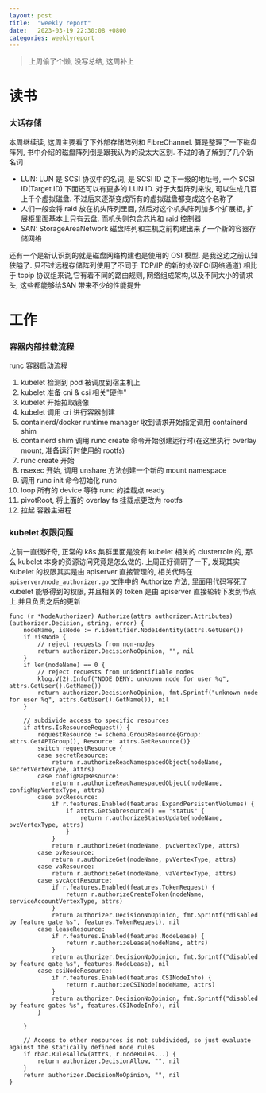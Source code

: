```yaml
---
layout: post
title:  "weekly report"
date:   2023-03-19 22:30:08 +0800
categories: weeklyreport
---
```


> 上周偷了个懒, 没写总结, 这周补上


# 读书


### 大话存储

本周继续读, 这周主要看了下外部存储阵列和 FibreChannel. 算是整理了一下磁盘阵列, 书中介绍的磁盘阵列倒是跟我认为的没太大区别. 不过的确了解到了几个新名词
- LUN: LUN 是 SCSI 协议中的名词, 是 SCSI ID 之下一级的地址号, 一个 SCSI ID(Target ID) 下面还可以有更多的 LUN ID. 对于大型阵列来说, 可以生成几百上千个虚拟磁盘. 不过后来逐渐变成所有的虚拟磁盘都变成这个名称了
- 人们一般会将 raid 放在机头阵列里面, 然后对这个机头阵列加多个扩展柜, 扩展柜里面基本上只有云盘. 而机头则包含芯片和 raid 控制器
- SAN: StorageAreaNetwork 磁盘阵列和主机之前构建出来了一个新的容器存储网络

还有一个是新认识到的就是磁盘网络构建也是使用的 OSI 模型. 是我这边之前认知狭隘了. 只不过远程存储阵列使用了不同于 TCP/IP 的新的协议FC(网络通道) 相比于 tcpip 协议组来说,它有着不同的路由规则, 网络组成架构,以及不同大小的请求头, 这些都能够给SAN 带来不少的性能提升


# 工作

### 容器内部挂载流程

runc 容器启动流程
1. kubelet 检测到 pod 被调度到宿主机上
2. kubelet 准备 cni & csi 相关"硬件"
3. kubelet 开始拉取镜像
4. kubelet 调用 cri 进行容器创建
5. containerd/docker runtime manager 收到请求开始指定调用 containerd shim
6. containerd shim 调用 runc create 命令开始创建运行时(在这里执行 overlay mount, 准备运行时使用的 rootfs)
7. runc create 开始
8. nsexec 开始, 调用 unshare 方法创建一个新的 mount namespace
9. 调用 runc init 命令初始化 runc
10. loop 所有的 device 等待 runc 的挂载点 ready
11. pivotRoot, 将上面的 overlay fs 挂载点更改为 rootfs
12. 拉起 容器主进程


### kubelet 权限问题

之前一直很好奇, 正常的 k8s 集群里面是没有 kubelet 相关的 clusterrole 的, 那么 kubelet 本身的资源访问究竟是怎么做的. 上周正好调研了一下, 发现其实 Kubelet 的权限其实是由 apiserver 直接管理的, 相关代码在 ```apiserver/node_authorizer.go``` 文件中的 Authorize 方法, 里面用代码写死了 kubelet 能够得到的权限, 并且相关的 token 是由 apiserver 直接轮转下发到节点上.并且负责之后的更新

```golang
func (r *NodeAuthorizer) Authorize(attrs authorizer.Attributes) (authorizer.Decision, string, error) {
	nodeName, isNode := r.identifier.NodeIdentity(attrs.GetUser())
	if !isNode {
		// reject requests from non-nodes
		return authorizer.DecisionNoOpinion, "", nil
	}
	if len(nodeName) == 0 {
		// reject requests from unidentifiable nodes
		klog.V(2).Infof("NODE DENY: unknown node for user %q", attrs.GetUser().GetName())
		return authorizer.DecisionNoOpinion, fmt.Sprintf("unknown node for user %q", attrs.GetUser().GetName()), nil
	}

	// subdivide access to specific resources
	if attrs.IsResourceRequest() {
		requestResource := schema.GroupResource{Group: attrs.GetAPIGroup(), Resource: attrs.GetResource()}
		switch requestResource {
		case secretResource:
			return r.authorizeReadNamespacedObject(nodeName, secretVertexType, attrs)
		case configMapResource:
			return r.authorizeReadNamespacedObject(nodeName, configMapVertexType, attrs)
		case pvcResource:
			if r.features.Enabled(features.ExpandPersistentVolumes) {
				if attrs.GetSubresource() == "status" {
					return r.authorizeStatusUpdate(nodeName, pvcVertexType, attrs)
				}
			}
			return r.authorizeGet(nodeName, pvcVertexType, attrs)
		case pvResource:
			return r.authorizeGet(nodeName, pvVertexType, attrs)
		case vaResource:
			return r.authorizeGet(nodeName, vaVertexType, attrs)
		case svcAcctResource:
			if r.features.Enabled(features.TokenRequest) {
				return r.authorizeCreateToken(nodeName, serviceAccountVertexType, attrs)
			}
			return authorizer.DecisionNoOpinion, fmt.Sprintf("disabled by feature gate %s", features.TokenRequest), nil
		case leaseResource:
			if r.features.Enabled(features.NodeLease) {
				return r.authorizeLease(nodeName, attrs)
			}
			return authorizer.DecisionNoOpinion, fmt.Sprintf("disabled by feature gate %s", features.NodeLease), nil
		case csiNodeResource:
			if r.features.Enabled(features.CSINodeInfo) {
				return r.authorizeCSINode(nodeName, attrs)
			}
			return authorizer.DecisionNoOpinion, fmt.Sprintf("disabled by feature gates %s", features.CSINodeInfo), nil
		}

	}

	// Access to other resources is not subdivided, so just evaluate against the statically defined node rules
	if rbac.RulesAllow(attrs, r.nodeRules...) {
		return authorizer.DecisionAllow, "", nil
	}
	return authorizer.DecisionNoOpinion, "", nil
}
```